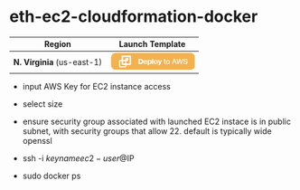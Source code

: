 # eth-ec2-cloudformation-docker

Region | Launch Template
------------ | -------------
**N. Virginia** (us-east-1) | [![Launch Eth Workshop Stack into Virginia with CloudFormation](/images/deploy-to-aws.png)](https://console.aws.amazon.com/cloudformation/home?region=us-east-1#/stacks/new?stackName=eth_stack&templateURL=https://s3.amazonaws.com/ethcore-parity-us-east-1/template.yml)


* input AWS Key for EC2 instance access
* select size

* ensure security group associated with launched EC2 instace is in public subnet, with security groups that allow 22.  default is typically wide openssl

* ssh -i $keyname ec2-user@$IP
* sudo docker ps